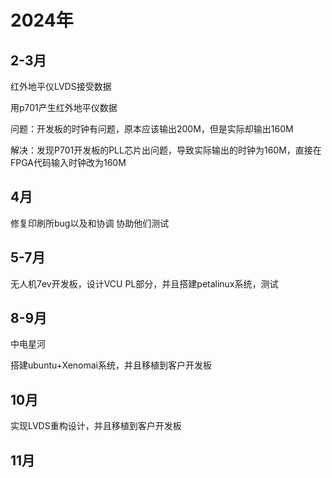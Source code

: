 # 2024年 

## 2-3月

红外地平仪LVDS接受数据

用p701产生红外地平仪数据

问题：开发板的时钟有问题，原本应该输出200M，但是实际却输出160M

解决：发现P701开发板的PLL芯片出问题，导致实际输出的时钟为160M，直接在FPGA代码输入时钟改为160M



## 4月

修复印刷所bug以及和协调 协助他们测试



## 5-7月

无人机7ev开发板，设计VCU PL部分，并且搭建petalinux系统，测试



## 8-9月

中电星河

搭建ubuntu+Xenomai系统，并且移植到客户开发板



## 10月

实现LVDS重构设计，并且移植到客户开发板



## 11月
